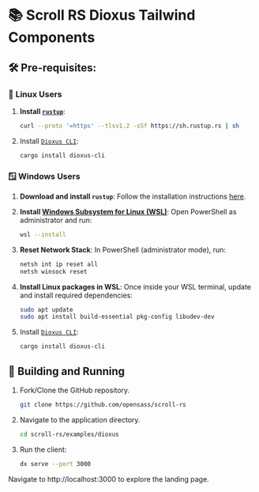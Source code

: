 # 📚 Scroll RS Dioxus Tailwind Components

## 🛠️ Pre-requisites:

### 🐧 **Linux Users**

1. **Install [`rustup`](https://www.rust-lang.org/tools/install)**:

   ```sh
   curl --proto '=https' --tlsv1.2 -sSf https://sh.rustup.rs | sh
   ```

1. Install [`Dioxus CLI`](https://dioxuslabs.com/learn/0.5/getting_started):

   ```sh
   cargo install dioxus-cli
   ```

### 🪟 **Windows Users**

1. **Download and install `rustup`**: Follow the installation instructions [here](https://www.rust-lang.org/tools/install).

1. **Install [Windows Subsystem for Linux (WSL)](https://learn.microsoft.com/en-us/windows/wsl/install)**: Open PowerShell as administrator and run:

   ```sh
   wsl --install
   ```

1. **Reset Network Stack**: In PowerShell (administrator mode), run:

   ```sh
   netsh int ip reset all
   netsh winsock reset
   ```

1. **Install Linux packages in WSL**: Once inside your WSL terminal, update and install required dependencies:

   ```sh
   sudo apt update
   sudo apt install build-essential pkg-config libudev-dev
   ```

1. Install [`Dioxus CLI`](https://dioxuslabs.com/learn/0.5/getting_started):

   ```sh
   cargo install dioxus-cli
   ```

## 🚀 Building and Running

1. Fork/Clone the GitHub repository.

   ```sh
   git clone https://github.com/opensass/scroll-rs
   ```

1. Navigate to the application directory.

   ```sh
   cd scroll-rs/examples/dioxus
   ```

1. Run the client:

   ```sh
   dx serve --port 3000
   ```

Navigate to http://localhost:3000 to explore the landing page.
